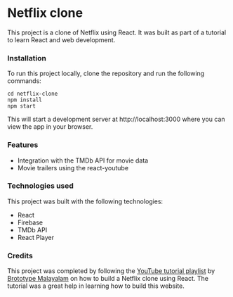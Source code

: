 # Netflix clone
 
This project is a clone of Netflix using React. It was built as part of a tutorial to learn React and web development.

### Installation
To run this project locally, clone the repository and run the following commands:

    cd netflix-clone
    npm install
    npm start

This will start a development server at http://localhost:3000 where you can view the app in your browser.

### Features
- Integration with the TMDb API for movie data
- Movie trailers using the react-youtube

### Technologies used
This project was built with the following technologies:

- React
- Firebase
- TMDb API
- React Player

### Credits
This project was completed by following the [YouTube tutorial playlist](https://www.youtube.com/watch?v=jSWwKABiFik&list=PLY-ecO2csVHfgVM9sChmUirqK7BXUBX9P&ab_channel=BrototypeMalayalam) by [Brototype Malayalam](https://www.youtube.com/@BrototypeMalayalam) on how to build a Netflix clone using React. The tutorial was a great help in learning how to build this website.
